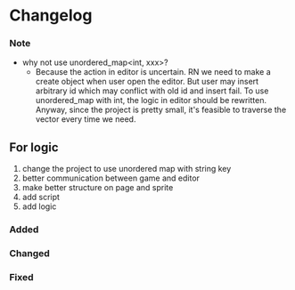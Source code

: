 # Changelog

### Note
- why not use unordered_map<int, xxx>?
  - Because the action in editor is uncertain. RN we need to make a create
    object when user open the editor. But user may insert arbitrary id which may
    conflict with old id and insert fail. To use unordered_map with int, the
    logic in editor should be rewritten. Anyway, since the project is pretty
    small, it's feasible to traverse the vector every time we need.
## For logic
1. change the project to use unordered map with string key
2. better communication between game and editor
3. make better structure on page and sprite
4. add script
5. add logic

### Added



### Changed


### Fixed


